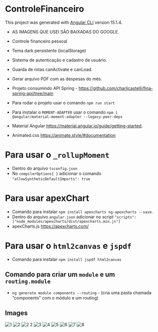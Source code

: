 # ControleFinanceiro
This project was generated with [Angular CLI](https://github.com/angular/angular-cli) version 15.1.4.
- AS IMAGENS QUE USEI SÃO BAIXADAS DO GOOGLE. 

- Controle financeiro pessoal
- Tema dark persistente (localStorage)
- Sistema de autenticação e cadastro de usuário.
- Guarda de rotas canActivate e canLoad. 
- Gerar arquivo PDF com as despesas do mês.
- Projeto consumindo API Spring - https://github.com/charlicastelli/fina-spring-api/tree/main
- Para rodar o projeto usar o comando `npm run start`
- Para instalar o `MOMENT-ADAPTER` usar o comando `npm i @angular/material-moment-adapter --legacy-peer-deps`
- Material Angular https://material.angular.io/guide/getting-started.
- Animated.css https://animate.style/#documentation

# Para usar o `_rollupMoment`
- Dentro do arquivo `tsconfig.json`
- No `compilerOptions{ }` adicionar o comando `"allowSyntheticDefaultImports": true`

# Para usar apexChart
- Comando para instalar `npm install apexcharts ng-apexcharts --save`.
- Dentro do arquivo `angular.json` adicionar no script `"scripts": ["node_modules/apexcharts/dist/apexcharts.min.js"]`
- apexCharts.js https://apexcharts.com/

# Para usar o `html2canvas` e `jspdf`
- Comando para instalar `npm install jspdf html2canvas`


## Comando para criar um `module` e um `routing.module`
- `ng generate module components --routing` - (cria uma pasta chamada "components" com o módulo e um routing)

## Images
![1](https://user-images.githubusercontent.com/80997263/219113667-5db5db0c-6887-4fb8-b1dc-1297e5395deb.png)
![2](https://user-images.githubusercontent.com/80997263/219113699-65dd5e30-b512-49c1-b106-9d16c67d3d25.png)
![2 2](https://user-images.githubusercontent.com/80997263/219113862-650910c9-428f-470e-8a9d-885316b78554.png)
![3](https://user-images.githubusercontent.com/80997263/219113716-8464fa81-2be9-4fac-8b95-5bd118f92b9c.png)
![4](https://user-images.githubusercontent.com/80997263/219113743-6f1f40c3-ac30-4725-aceb-b3f676cc4f0d.png)
![5](https://user-images.githubusercontent.com/80997263/219113756-b2cc2d38-38b7-4ac6-ac22-4fe96947852e.png)
![6](https://user-images.githubusercontent.com/80997263/219113788-38b555a3-2371-4507-bbae-f330747dc097.png)
![7](https://user-images.githubusercontent.com/80997263/219113803-8be46934-efef-4061-8dd1-0e8b841eb371.png)
![8](https://user-images.githubusercontent.com/80997263/219125922-d17526ef-6afb-4975-a582-8cf8f33a3864.png)








